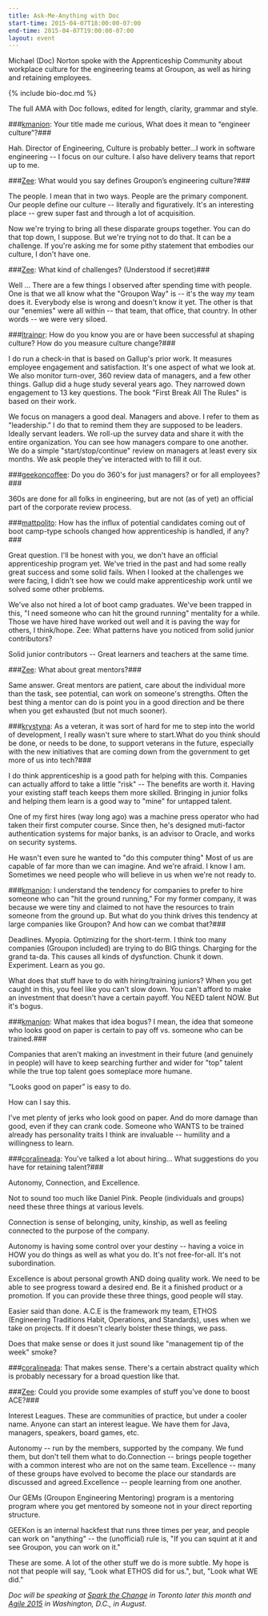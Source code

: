 ```yaml
---
title: Ask-Me-Anything with Doc
start-time: 2015-04-07T18:00:00-07:00
end-time: 2015-04-07T19:00:00-07:00
layout: event
---
```

Michael (Doc) Norton spoke with the Apprenticeship Community about workplace culture for the engineering teams at Groupon, as well as hiring and retaining employees.

{% include bio-doc.md %}

The full AMA with Doc follows, edited for length, clarity, grammar and style.

###[kmanion](https://twitter.com/kmanion): Your title made me curious, What does it mean to “engineer culture”?###

Hah. Director of Engineering, Culture is probably better...I work in software engineering -- I focus on our culture. I also have delivery teams that report up to me.

###[Zee](http://zeespencer.com/): What would you say defines Groupon’s engineering culture?###

The people. I mean that in two ways. People are the primary component. Our people define our culture -- literally and figuratively. It's an interesting place -- grew super fast and through a lot of acquisition.

Now we're trying to bring all these disparate groups together. You can do that top down, I suppose. But we're trying not to do that. It can be a challenge. If you're asking me for some pithy statement that embodies our culture, I don't have one.

###[Zee](http://zeespencer.com/): What kind of challenges? (Understood if secret)###

Well … There are a few things I observed after spending time with people. One is that we all know what the "Groupon Way" is -- it's the way *my* team does it. Everybody else is wrong and doesn't know it yet. The other is that our "enemies" were all within -- that team, that office, that country. In other words -- we were very siloed.

###[ltrainpr](https://twitter.com/ltrainpr): How do you know you are or have been successful at shaping culture? How do you measure culture change?###

I do run a check-in that is based on Gallup's prior work. It measures employee engagement and satisfaction. It's one aspect of what we look at. We also monitor turn-over, 360 review data of managers, and a few other things. Gallup did a huge study several years ago. They narrowed down engagement to 13 key questions. The book "First Break All The Rules" is based on their work.

We focus on managers a good deal. Managers and above. I refer to them as "leadership.” I do that to remind them they are supposed to be leaders. Ideally servant leaders. We roll-up the survey data and share it with the entire organization. You can see how managers compare to one another. We do a simple "start/stop/continue" review on managers at least every six months. We ask people they've interacted with to fill it out.

###[geekoncoffee](https://twitter.com/geekoncoffee): Do you do 360's for just managers? or for all employees?###

360s are done for all folks in engineering, but are not (as of yet) an official part of the corporate review process.

###[mattpolito](https://twitter.com/mattpolito): How has the influx of potential candidates coming out of boot camp-type schools changed how apprenticeship is handled, if any?###

Great question. I'll be honest with you, we don't have an official apprenticeship program yet. We've tried in the past and had some really great success and some solid fails. When I looked at the challenges we were facing, I didn't see how we could make apprenticeship work until we solved some other problems.

We've also not hired a lot of boot camp graduates. We've been trapped in this, "I need someone who can hit the ground running" mentality for a while. Those we have hired have worked out well and it is paving the way for others, I think/hope.
Zee: What patterns have you noticed from solid junior contributors?

Solid junior contributors -- Great learners and teachers at the same time.

###[Zee](http://zeespencer.com/): What about great mentors?###

Same answer. Great mentors are patient, care about the individual more than the task, see potential, can work on someone's strengths. Often the best thing a mentor can do is point you in a good direction and be there when you get exhausted (but not much sooner).

###[krystyna](https://twitter.com/Wimsy113): As a veteran, it was sort of hard for me to step into the world of development, I really wasn't sure where to start.What do you think should be done, or needs to be done, to support veterans in the future, especially with the new initiatives that are coming down from the government to get more of us into tech?###

I do think apprenticeship is a good path for helping with this. Companies can actually afford to take a little "risk" -- The benefits are worth it. Having your existing staff teach keeps them more skilled. Bringing in junior folks and helping them learn is a good way to "mine" for untapped talent.

One of my first hires (way long ago) was a machine press operator who had taken their first computer course. Since then, he's designed muti-factor authentication systems for major banks, is an advisor to Oracle, and works on security systems.

He wasn't even sure he wanted to "do this computer thing" Most of us are capable of far more than we can imagine. And we're afraid. I know I am. Sometimes we need people who will believe in us when we're not ready to.

###[kmanion](https://twitter.com/kmanion): I understand the tendency for companies to prefer to hire someone who can "hit the ground running," For my former company, it was because we were tiny and claimed to not have the resources to train someone from the ground up. But what do you think drives this tendency at large companies like Groupon? And how can we combat that?###

Deadlines. Myopia. Optimizing for the short-term. I think too many companies (Groupon included) are trying to do BIG things. Charging for the grand ta-da. This causes all kinds of dysfunction. Chunk it down. Experiment. Learn as you go.

What does that stuff have to do with hiring/training juniors? When you get caught in this, you feel like you can't slow down. You can't afford to make an investment that doesn't have a certain payoff. You NEED talent NOW. But it's bogus.

###[kmanion](https://twitter.com/kmanion): What makes that idea bogus? I mean, the idea that someone who looks good on paper is certain to pay off vs. someone who can be trained.###

Companies that aren't making an investment in their future (and genuinely in people) will have to keep searching further and wider for "top" talent while the true top talent goes someplace more humane.

“Looks good on paper” is easy to do.

How can I say this.

I've met plenty of jerks who look good on paper. And do more damage than good, even if they can crank code. Someone who WANTS to be trained already has personality traits I think are invaluable -- humility and a willingness to learn.

###[coralineada](https://twitter.com/CoralineAda): You've talked a lot about hiring... What suggestions do you have for retaining talent?###

Autonomy, Connection, and Excellence.

Not to sound too much like Daniel Pink. People (individuals and groups) need these three things at various levels.

Connection is sense of belonging, unity, kinship, as well as feeling connected to the purpose of the company. 

Autonomy is having some control over your destiny -- having a voice in HOW you do things as well as what you do. It's not free-for-all. It's not subordination.

Excellence is about personal growth AND doing quality work. We need to be able to see progress toward a desired end. Be it a finished product or a promotion. If you can provide these three things, good people will stay. 

Easier said than done. A.C.E is the framework my team, ETHOS (Engineering Traditions Habit, Operations, and Standards), uses when we take on projects. If it doesn't clearly bolster these things, we pass.

Does that make sense or does it just sound like "management tip of the week" smoke?

###[coralineada](https://twitter.com/CoralineAda): That makes sense. There's a certain abstract quality which is probably necessary for a broad question like that.

###[Zee](http://zeespencer.com/): Could you provide some examples of stuff you've done to boost ACE?###

Interest Leagues. These are communities of practice, but under a cooler name. Anyone can start an interest league. We have them for Java, managers, speakers, board games, etc.

Autonomy -- run by the members, supported by the company. We fund them, but don't tell them what to do.Connection -- brings people together with a common interest who are not on the same team.
Excellence -- many of these groups have evolved to become the place our standards are discussed and agreed.Excellence -- people learning from one another.

Our GEMs (Groupon Engineering Mentoring) program is a mentoring program where you get mentored by someone not in your direct reporting structure.

GEEKon is an internal hackfest that runs three times per year, and people can work on "anything" -- the (unofficial) rule is, "If you can squint at it and see Groupon, you can work on it."

These are some. A lot of the other stuff we do is more subtle. My hope is not that people will say, “Look what ETHOS did for us.", but, "Look what WE did."

*Doc will be speaking at [Spark the Change](http://2015.sparkthechange.ca/program/) in Toronto later this month and [Agile 2015](http://agile2015.agilealliance.org/program/) in Washington, D.C., in August.*
